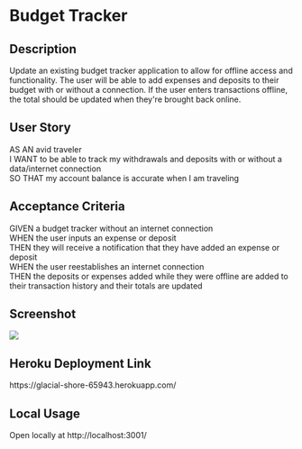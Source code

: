 # Budget Tracker

<h2> Description</h2>
Update an existing budget tracker application to allow for offline access and functionality. The user will be able to add expenses and deposits to their budget with or without a connection. If the user enters transactions offline, the total should be updated when they're brought back online. 

<h2>User Story</h2>
AS AN avid traveler<br>
I WANT to be able to track my withdrawals and deposits with or without a data/internet connection<br>
SO THAT my account balance is accurate when I am traveling <br>

<h2>Acceptance Criteria</h2>
GIVEN a budget tracker without an internet connection <br>
WHEN the user inputs an expense or deposit<br>
THEN they will receive a notification that they have added an expense or deposit<br>
WHEN the user reestablishes an internet connection<br>
THEN the deposits or expenses added while they were offline are added to their transaction history and their totals are updated<br>

<h2>Screenshot</h2>
<img src="https://user-images.githubusercontent.com/95733427/173493320-e39c02c0-105e-4dfb-886b-b33947c4a27a.png"/>

<h2>Heroku Deployment Link </h2>
https://glacial-shore-65943.herokuapp.com/

<h2>Local Usage</h2>
Open locally at http://localhost:3001/ 
